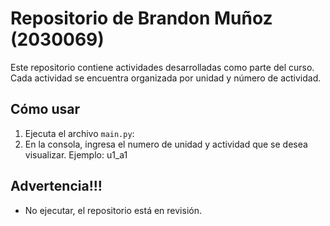 ﻿# Repositorio de Brandon Muñoz (2030069)

Este repositorio contiene actividades desarrolladas como parte del curso. Cada actividad se encuentra organizada por unidad y número de actividad.

## Cómo usar

1. Ejecuta el archivo `main.py`:
2. En la consola, ingresa el numero de unidad y actividad que se desea visualizar. Ejemplo:
u1_a1

## Advertencia!!!

- No ejecutar, el repositorio está en revisión.